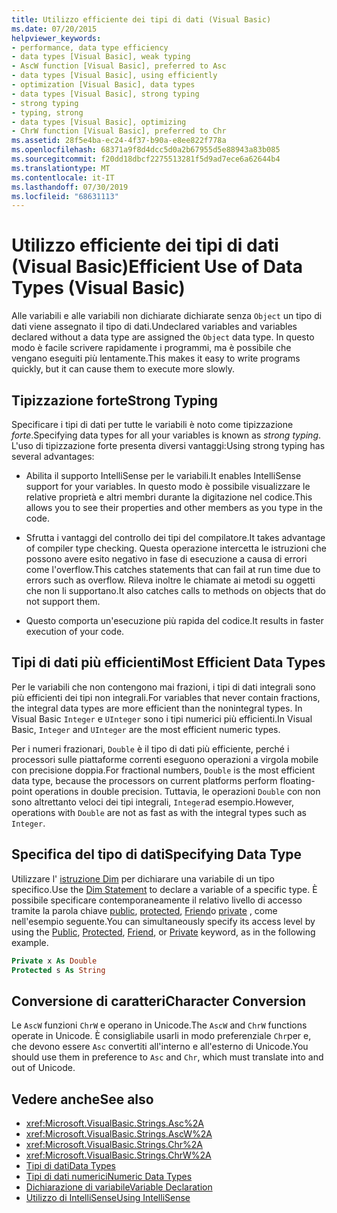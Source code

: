 ```yaml
---
title: Utilizzo efficiente dei tipi di dati (Visual Basic)
ms.date: 07/20/2015
helpviewer_keywords:
- performance, data type efficiency
- data types [Visual Basic], weak typing
- AscW function [Visual Basic], preferred to Asc
- data types [Visual Basic], using efficiently
- optimization [Visual Basic], data types
- data types [Visual Basic], strong typing
- strong typing
- typing, strong
- data types [Visual Basic], optimizing
- ChrW function [Visual Basic], preferred to Chr
ms.assetid: 28f5e4ba-ec24-4f37-b90a-e8ee822f778a
ms.openlocfilehash: 68371a9f8d4dcc5d0a2b67955d5e88943a83b085
ms.sourcegitcommit: f20dd18dbcf2275513281f5d9ad7ece6a62644b4
ms.translationtype: MT
ms.contentlocale: it-IT
ms.lasthandoff: 07/30/2019
ms.locfileid: "68631113"
---
```

# <a name="efficient-use-of-data-types-visual-basic"></a><span data-ttu-id="6736d-102">Utilizzo efficiente dei tipi di dati (Visual Basic)</span><span class="sxs-lookup"><span data-stu-id="6736d-102">Efficient Use of Data Types (Visual Basic)</span></span>
<span data-ttu-id="6736d-103">Alle variabili e alle variabili non dichiarate dichiarate senza `Object` un tipo di dati viene assegnato il tipo di dati.</span><span class="sxs-lookup"><span data-stu-id="6736d-103">Undeclared variables and variables declared without a data type are assigned the `Object` data type.</span></span> <span data-ttu-id="6736d-104">In questo modo è facile scrivere rapidamente i programmi, ma è possibile che vengano eseguiti più lentamente.</span><span class="sxs-lookup"><span data-stu-id="6736d-104">This makes it easy to write programs quickly, but it can cause them to execute more slowly.</span></span>

## <a name="strong-typing"></a><span data-ttu-id="6736d-105">Tipizzazione forte</span><span class="sxs-lookup"><span data-stu-id="6736d-105">Strong Typing</span></span>
 <span data-ttu-id="6736d-106">Specificare i tipi di dati per tutte le variabili è noto come tipizzazione *forte*.</span><span class="sxs-lookup"><span data-stu-id="6736d-106">Specifying data types for all your variables is known as *strong typing*.</span></span> <span data-ttu-id="6736d-107">L'uso di tipizzazione forte presenta diversi vantaggi:</span><span class="sxs-lookup"><span data-stu-id="6736d-107">Using strong typing has several advantages:</span></span>

- <span data-ttu-id="6736d-108">Abilita il supporto IntelliSense per le variabili.</span><span class="sxs-lookup"><span data-stu-id="6736d-108">It enables IntelliSense support for your variables.</span></span> <span data-ttu-id="6736d-109">In questo modo è possibile visualizzare le relative proprietà e altri membri durante la digitazione nel codice.</span><span class="sxs-lookup"><span data-stu-id="6736d-109">This allows you to see their properties and other members as you type in the code.</span></span>

- <span data-ttu-id="6736d-110">Sfrutta i vantaggi del controllo dei tipi del compilatore.</span><span class="sxs-lookup"><span data-stu-id="6736d-110">It takes advantage of compiler type checking.</span></span> <span data-ttu-id="6736d-111">Questa operazione intercetta le istruzioni che possono avere esito negativo in fase di esecuzione a causa di errori come l'overflow.</span><span class="sxs-lookup"><span data-stu-id="6736d-111">This catches statements that can fail at run time due to errors such as overflow.</span></span> <span data-ttu-id="6736d-112">Rileva inoltre le chiamate ai metodi su oggetti che non li supportano.</span><span class="sxs-lookup"><span data-stu-id="6736d-112">It also catches calls to methods on objects that do not support them.</span></span>

- <span data-ttu-id="6736d-113">Questo comporta un'esecuzione più rapida del codice.</span><span class="sxs-lookup"><span data-stu-id="6736d-113">It results in faster execution of your code.</span></span>

## <a name="most-efficient-data-types"></a><span data-ttu-id="6736d-114">Tipi di dati più efficienti</span><span class="sxs-lookup"><span data-stu-id="6736d-114">Most Efficient Data Types</span></span>
 <span data-ttu-id="6736d-115">Per le variabili che non contengono mai frazioni, i tipi di dati integrali sono più efficienti dei tipi non integrali.</span><span class="sxs-lookup"><span data-stu-id="6736d-115">For variables that never contain fractions, the integral data types are more efficient than the nonintegral types.</span></span> <span data-ttu-id="6736d-116">In Visual Basic `Integer` e `UInteger` sono i tipi numerici più efficienti.</span><span class="sxs-lookup"><span data-stu-id="6736d-116">In Visual Basic, `Integer` and `UInteger` are the most efficient numeric types.</span></span>

 <span data-ttu-id="6736d-117">Per i numeri frazionari, `Double` è il tipo di dati più efficiente, perché i processori sulle piattaforme correnti eseguono operazioni a virgola mobile con precisione doppia.</span><span class="sxs-lookup"><span data-stu-id="6736d-117">For fractional numbers, `Double` is the most efficient data type, because the processors on current platforms perform floating-point operations in double precision.</span></span> <span data-ttu-id="6736d-118">Tuttavia, le operazioni `Double` con non sono altrettanto veloci dei tipi integrali, `Integer`ad esempio.</span><span class="sxs-lookup"><span data-stu-id="6736d-118">However, operations with `Double` are not as fast as with the integral types such as `Integer`.</span></span>

## <a name="specifying-data-type"></a><span data-ttu-id="6736d-119">Specifica del tipo di dati</span><span class="sxs-lookup"><span data-stu-id="6736d-119">Specifying Data Type</span></span>
 <span data-ttu-id="6736d-120">Utilizzare l' [istruzione Dim](../../../../visual-basic/language-reference/statements/dim-statement.md) per dichiarare una variabile di un tipo specifico.</span><span class="sxs-lookup"><span data-stu-id="6736d-120">Use the [Dim Statement](../../../../visual-basic/language-reference/statements/dim-statement.md) to declare a variable of a specific type.</span></span> <span data-ttu-id="6736d-121">È possibile specificare contemporaneamente il relativo livello di accesso tramite la parola chiave [public](../../../../visual-basic/language-reference/modifiers/public.md), [protected](../../../../visual-basic/language-reference/modifiers/protected.md), [Friend](../../../../visual-basic/language-reference/modifiers/friend.md)o [private](../../../../visual-basic/language-reference/modifiers/private.md) , come nell'esempio seguente.</span><span class="sxs-lookup"><span data-stu-id="6736d-121">You can simultaneously specify its access level by using the [Public](../../../../visual-basic/language-reference/modifiers/public.md), [Protected](../../../../visual-basic/language-reference/modifiers/protected.md), [Friend](../../../../visual-basic/language-reference/modifiers/friend.md), or [Private](../../../../visual-basic/language-reference/modifiers/private.md) keyword, as in the following example.</span></span>

```vb
Private x As Double
Protected s As String
```

## <a name="character-conversion"></a><span data-ttu-id="6736d-122">Conversione di caratteri</span><span class="sxs-lookup"><span data-stu-id="6736d-122">Character Conversion</span></span>
 <span data-ttu-id="6736d-123">Le `AscW` funzioni `ChrW` e operano in Unicode.</span><span class="sxs-lookup"><span data-stu-id="6736d-123">The `AscW` and `ChrW` functions operate in Unicode.</span></span> <span data-ttu-id="6736d-124">È consigliabile usarli in modo preferenziale `Chr`per e, che devono essere `Asc` convertiti all'interno e all'esterno di Unicode.</span><span class="sxs-lookup"><span data-stu-id="6736d-124">You should use them in preference to `Asc` and `Chr`, which must translate into and out of Unicode.</span></span>

## <a name="see-also"></a><span data-ttu-id="6736d-125">Vedere anche</span><span class="sxs-lookup"><span data-stu-id="6736d-125">See also</span></span>

- <xref:Microsoft.VisualBasic.Strings.Asc%2A>
- <xref:Microsoft.VisualBasic.Strings.AscW%2A>
- <xref:Microsoft.VisualBasic.Strings.Chr%2A>
- <xref:Microsoft.VisualBasic.Strings.ChrW%2A>
- [<span data-ttu-id="6736d-126">Tipi di dati</span><span class="sxs-lookup"><span data-stu-id="6736d-126">Data Types</span></span>](../../../../visual-basic/programming-guide/language-features/data-types/index.md)
- [<span data-ttu-id="6736d-127">Tipi di dati numerici</span><span class="sxs-lookup"><span data-stu-id="6736d-127">Numeric Data Types</span></span>](../../../../visual-basic/programming-guide/language-features/data-types/numeric-data-types.md)
- [<span data-ttu-id="6736d-128">Dichiarazione di variabile</span><span class="sxs-lookup"><span data-stu-id="6736d-128">Variable Declaration</span></span>](../../../../visual-basic/programming-guide/language-features/variables/variable-declaration.md)
- [<span data-ttu-id="6736d-129">Utilizzo di IntelliSense</span><span class="sxs-lookup"><span data-stu-id="6736d-129">Using IntelliSense</span></span>](/visualstudio/ide/using-intellisense)
